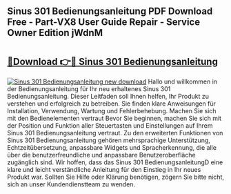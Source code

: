 ## Sinus 301 Bedienungsanleitung PDF Download Free - Part-VX8 User Guide Repair - Service Owner Edition jWdnM

# <h2><a href="http://df3sw5a.blite.top/?on=Sinus+301+Bedienungsanleitung">🔗Download 👉🔴 Sinus 301 Bedienungsanleitung</a></h2>

[![Sinus 301 Bedienungsanleitung new download](https://i.imgur.com/lujVjoI.png)](http://df3sw5a.blite.top/?on=Sinus+301+Bedienungsanleitung)
Hallo und willkommen in der Bedienungsanleitung für Ihr neu erhaltenes Sinus 301 Bedienungsanleitung. Dieser Leitfaden soll Ihnen helfen, Ihr Produkt zu verstehen und erfolgreich zu betreiben. Sie finden klare Anweisungen für Installation, Verwendung, Wartung und Fehlerbehebung. Machen Sie sich mit den Bedienelementen vertraut Bevor Sie beginnen, machen Sie sich mit der Position und Funktion aller Steuertasten und Einstellungen auf Ihrem Sinus 301 Bedienungsanleitung vertraut. Zu den erweiterten Funktionen von Sinus 301 Bedienungsanleitung gehören mehrsprachige Unterstützung, Echtzeitübersetzung, anpassbare Widgets und Spracherkennung, die alle über die benutzerfreundliche und anpassbare Benutzeroberfläche zugänglich sind. Wir hoffen, dass das Sinus 301 BedienungsanleitungD eine klare und leicht verständliche Anleitung für den Einstieg in Ihr neues Produkt war. Sollten Sie Hilfe oder Klärung benötigen, zögern Sie bitte nicht, sich an unser Kundendienstteam zu wenden.
